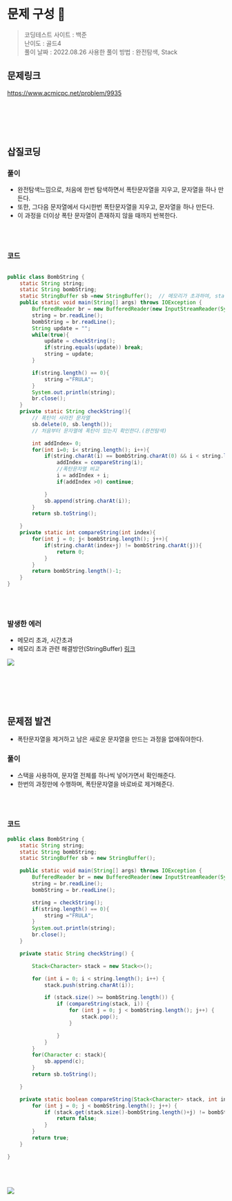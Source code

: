 
# 문제 구성 📖
> 코딩테스트 사이트 : 백준  
> 난이도 : 골드4     
> 풀이 날짜 : 2022.08.26
> 사용한 풀이 방법 : 완전탐색, Stack
## 문제링크
https://www.acmicpc.net/problem/9935


<br></br>
<br></br>


## 삽질코딩
### 풀이
- 완전탐색느낌으로, 처음에 한번 탐색하면서 폭탄문자열을 지우고, 문자열을 하나 만든다. 
- 또한, 그다음 문자열에서 다시한번 폭탄문자열을 지우고, 문자열을 하나 만든다. 
- 이 과정을 더이상 폭탄 문자열이 존재하지 않을 때까지 반복한다.

<br></br>


### 코드
```java

public class BombString {
    static String string;
    static String bombString;
    static StringBuffer sb =new StringBuffer();  // 메모리가 초과하여, static으로 바꿔줌
    public static void main(String[] args) throws IOException {
        BufferedReader br = new BufferedReader(new InputStreamReader(System.in));
        string = br.readLine();
        bombString = br.readLine();
        String update = "";
        while(true){
            update = checkString();
            if(string.equals(update)) break;
            string = update;
        }

        if(string.length() == 0){
            string ="FRULA";
        }
        System.out.println(string);
        br.close();
    }
    private static String checkString(){
        // 폭탄이 사라진 문자열
        sb.delete(0, sb.length());
        // 처음부터 문자열에 폭탄이 있는지 확인한다.(완전탐색)

        int addIndex= 0;
        for(int i=0; i< string.length(); i++){
            if(string.charAt(i) == bombString.charAt(0) && i < string.length() - bombString.length() +1){
                addIndex = compareString(i);
                //폭탄문자열 비교
                i = addIndex + i;
                if(addIndex >0) continue;

            }
            sb.append(string.charAt(i));
        }
        return sb.toString();

    }
    private static int compareString(int index){
        for(int j = 0; j< bombString.length(); j++){
            if(string.charAt(index+j) != bombString.charAt(j)){
                return 0;
            }
        }
        return bombString.length()-1;
    }
}
```

<br></br>



### 발생한 에러
 - 메모리 초과, 시간초과 
 - 메모리 초과 관련 해결방안(StringBuffer) [링크](https://needjarvis.tistory.com/674)

<img src="https://user-images.githubusercontent.com/104331549/186812245-d0a96acb-c188-403d-b9dd-625d08bce625.png">


<br></br>
<br></br>

## 문제점 발견
- 폭탄문자열을 제거하고 남은 새로운 문자열을 만드는 과정을 없애줘야한다. 

### 풀이
 - 스택을 사용하여, 문자열 전체를 하나씩 넣어가면서 확인해준다.
 - 한번의 과정만에 수행하며, 폭탄문자열을 바로바로 제거해준다.

<br></br>


### 코드 
```java
public class BombString {
    static String string;
    static String bombString;
    static StringBuffer sb = new StringBuffer();

    public static void main(String[] args) throws IOException {
        BufferedReader br = new BufferedReader(new InputStreamReader(System.in));
        string = br.readLine();
        bombString = br.readLine();

        string = checkString();
        if(string.length() == 0){
            string ="FRULA";
        }
        System.out.println(string);
        br.close();
    }

    private static String checkString() {

        Stack<Character> stack = new Stack<>();

        for (int i = 0; i < string.length(); i++) {
            stack.push(string.charAt(i));

            if (stack.size() >= bombString.length()) {
                if (compareString(stack, i)) {
                    for (int j = 0; j < bombString.length(); j++) {
                        stack.pop();
                    }

                }
            }
        }
        for(Character c: stack){
            sb.append(c);
        }
        return sb.toString();

    }

    private static boolean compareString(Stack<Character> stack, int index) {
        for (int j = 0; j < bombString.length(); j++) {
            if (stack.get(stack.size()-bombString.length()+j) != bombString.charAt(j)) {
                return false;
            }
        }
        return true;
    }

}

```

<br></br>

<img src="https://user-images.githubusercontent.com/104331549/186812421-b8b04467-5812-473b-ba30-751f402aae4f.png">